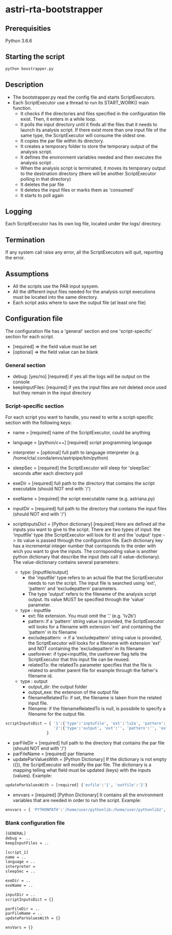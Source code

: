 # astri-rta-bootstrapper

## Prerequisities
Python 3.6.6

## Starting the script
```bash
python boostrapper.py
```
## Description
* The bootstrapper.py read the config file and starts ScriptExecutors.
* Each ScriptExecutor use a thread to run its START_WORK() main function.
  * It checks if the directories and files specified in the configuration file exist. Then, it enters in a while loop.
  * It polls the input directory until it finds all the files that it needs to launch its analysis script. If there exist more than one input file of the same type, the ScriptExecutor will consume the oldest one.
  * It copies the par file within its directory.
  * It creates a temporary folder to store the temporary output of the analysis script.
  * It defines the environment variables needed and then executes the analysis script .
  * When the analysis script is terminated, it moves its temporary output to the destination directory (there will be another ScriptExecutor polling in that directory)
  * It deletes the par file
  * It deletes the input files or marks them as 'consumed'
  * It starts to poll again

## Logging
Each ScriptExecutor has its own log file, located under the logs/ directory.

## Termination
If any system call raise any error, all the ScriptExecutors will quit, reporting the error.

## Assumptions
* All the scripts use the PAR input sysyem.
* All the different input files needed for the analysis script executions must be located into the same directory.
* Each script asks where to save the output file (at least one file)

## Configuration file
The configuration file has a 'general' section and one 'script-specific' section for each script.
* [required] => the field value must be set
* [optional] => the field value can be blank

### General section
* debug: [yes/no] [required] if yes all the logs will be output on the console
* keepInputFiles: [required] if yes the input files are not deleted once used but they remain in the input directory

### Script-specific section
For each script you want to handle, you need to write a script-specific section with the following keys:

* name = [required] name of the ScriptExecutor, could be anything
* language = [python/c++] [required] script programming language
* interpreter = [optional] full path to language interpreter (e.g. /home/cta/.conda/envs/astripipe/bin/python)
* sleepSec = [required] the ScriptExecutor will sleep for 'sleepSec' seconds after each directory poll

* exeDir = [required] full path to the directory that contains the script executable (should NOT end with '/')
* exeName = [required] the script executable name (e.g. astriana.py)

* inputDir = [required] full path to the directory that contains the input files (should NOT end with '/')

* scriptInputsDict = [Python dictionary] [required] Here are defined all the inputs you want to give to the script. There are two types of input: the 'inputfile' type (the ScriptExecutor will look for it) and the 'output' type -> its value is passed through the configuration file. Each dictionary key has a incremental integer number that corrisponds to the order with wich you want to give the inputs. The corrisponding value is another python dictionary that describe the input (lets call it value-dictionary). The value-dictionary contains several parameters:
  * type: [inputfile/output]
    * the 'inputfile' type refers to an actual file that the ScriptExecutor needs to run the script. The input file is  searched using 'ext', 'pattern' and 'excludepattern' parameters.
    * The type 'output' refers to the filename of the analysis script output. Its value MUST be specified through the 'value' parameter.
  * type : inputfile
    * ext: file extension. You must omit the '.' (e.g. 'lv2b')
    * pattern: if a 'pattern' string value is provided, the ScriptExecutor will looks for a filename with extension 'ext' and containing the 'pattern' in its filename
    * excludepattern: -> if a 'excludepattern' string value is provided, the ScriptExecutor will looks for a filename with extension 'ext' and NOT containing the 'excludepattern' in its filename
    * useforever: if type=inputfile, the useforever flag tells the ScriptExecutor that this input file can be reused.
    * relatedTo: the relatedTo parameter specifies that the file is related to another parent file for example through the father's filename id.
  * type : output
    * output_dir: the output folder
    * output_exe: the extension of the output file
    * filenameRelatedTo: if set, the filename is taken from the related input file.
    * filename: if the filenameRelatedTo is null, is possibile to specify a filename for the output file.

```python
scriptInputsDict = { '1':{'type':'inptufile', 'ext':'lv2a', 'pattern':'', 'exludepattern':'irf', 'value':'', 'useforever':'no'},
                     '2':{'type':'output', 'ext':'', 'pattern':'', 'exludepattern':'', 'value':'/home/user/pipeoutput/dl3.out/astri.out.lv3'}
                  }
```

* parFileDir = [required] full path to the directory that contains the par file (should NOT end with '/')
* parFileName = [required] par filename
* updateParValuesWith = [Python Dictionary] If the dictionary is not empty ({}), the ScriptExecutor will modify the par file. The dictionary is a mapping telling what field must be updated (keys) with the inputs (values).
Example:
```python
updateParValuesWith = [required] {'evfile':'1', 'outfile':'2'}
```


* envvars = [required] [Python Dictionary] It contains all the environment variables that are needed in order to run the script.
Example:
```python
envvars = { 'PYTHONPATH':'/home/user/pythonlib:/home/user/pythonlib2', 'PFILES':'/home/user/c++project/parfiles'}
```

### Blank configuration file
```bash
[GENERAL]
debug =  ..
keepInputFiles = ..

[script_1]
name = ..
language = ..
interpreter =
sleepSec = ..

exeDir = ..
exeName = ..

inputDir = ..
scriptInputsDict = {}

parFileDir = ..
parFileName = ..
updateParValuesWith = {}

envVars = {}
```
